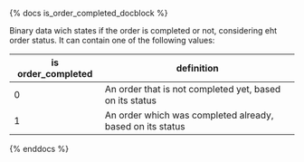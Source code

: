 {% docs is_order_completed_docblock %}

Binary data wich states if the order is completed or not, considering eht order status.
It can contain one of the following values:

| is order_completed    | definition                                               |
|-----------------------|----------------------------------------------------------|
| 0                     | An order that is not completed yet, based on its status  |
| 1                     | An order which was completed already, based on its status|

{% enddocs %}